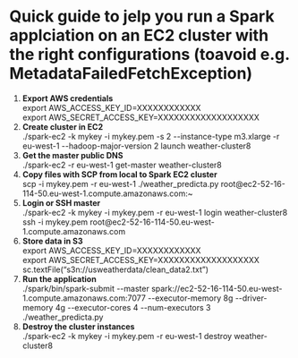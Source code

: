 <h1>Quick guide to jelp you run a Spark applciation on an EC2 cluster with the right configurations (toavoid e.g. MetadataFailedFetchException) </h1>

<ol>
<li>
<b>Export AWS credentials</b> <br>
export AWS_ACCESS_KEY_ID=XXXXXXXXXXXX<br>
export AWS_SECRET_ACCESS_KEY=XXXXXXXXXXXXXXXXXXX<br>
</li>
<li>
<b>Create cluster in EC2</b><br>
./spark-ec2 -k mykey -i mykey.pem -s 2 --instance-type m3.xlarge -r eu-west-1 --hadoop-major-version 2 launch weather-cluster8<br>
</li>
<li>
<b>Get the master public DNS</b><br>
./spark-ec2 -r eu-west-1  get-master weather-cluster8<br>
</li>
<li>
<b>Copy files with SCP from local to Spark EC2 cluster</b><br>
scp -i mykey.pem -r eu-west-1 ./weather_predicta.py root@ec2-52-16-114-50.eu-west-1.compute.amazonaws.com:~<br>
</li>
<li>
<b>Login or SSH master </b><br>
./spark-ec2 -k mykey -i mykey.pem  -r eu-west-1 login weather-cluster8<br>
ssh -i mykey.pem root@ec2-52-16-114-50.eu-west-1.compute.amazonaws.com<br>
</li>
<li>
<b>Store data in S3 </b><br>
export AWS_ACCESS_KEY_ID=XXXXXXXXXXXX<br>
export AWS_SECRET_ACCESS_KEY=XXXXXXXXXXXXXXXXXXX<br>
sc.textFile(“s3n://usweatherdata/clean_data2.txt”)<br>
</li>
<li>
<b>Run the application </b><br>
./spark/bin/spark-submit --master spark://ec2-52-16-114-50.eu-west-1.compute.amazonaws.com:7077 --executor-memory 8g --driver-memory 4g --executor-cores 4 --num-executors 3 ./weather_predicta.py<br>
</li>
<li>
<b>Destroy the cluster instances</b><br>
./spark-ec2 -k mykey -i mykey.pem -r eu-west-1 destroy weather-cluster8<br>
</li>
</ol>
